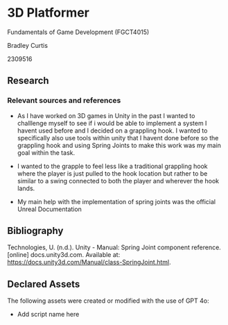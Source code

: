 # 3D Platformer
Fundamentals of Game Development (FGCT4015)

Bradley Curtis

2309516

## Research
### Relevant sources and references

- As I have worked on 3D games in Unity in the past I wanted to challlenge myself to see if i would be able to implement a system I havent used before and I decided on a grappling hook. I wanted to specifically also use tools within unity that I havent done before so the grappling hook and using Spring Joints to make this work was my main goal within the task. 

- I wanted to the grapple to feel less like a traditional grappling hook where the player is just pulled to the hook location but rather to be similar to a swing connected to both the player and wherever the hook lands. 

 - My main help with the implementation of spring joints was the official Unreal Documentation




## Bibliography

Technologies, U. (n.d.). Unity - Manual: Spring Joint component reference. [online] docs.unity3d.com. Available at: https://docs.unity3d.com/Manual/class-SpringJoint.html.

## Declared Assets

The following assets were created or modified with the use of GPT 4o:
- Add script name here
‌


